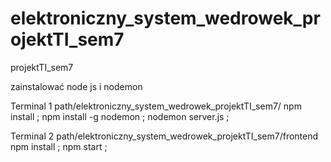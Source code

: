 # elektroniczny_system_wedrowek_projektTI_sem7
projektTI_sem7

zainstalować node js i nodemon

Terminal 1
path/elektroniczny_system_wedrowek_projektTI_sem7/
npm install ;
npm install -g nodemon ;
nodemon server.js ;

Terminal 2
path/elektroniczny_system_wedrowek_projektTI_sem7/frontend
npm install ;
npm start ;
